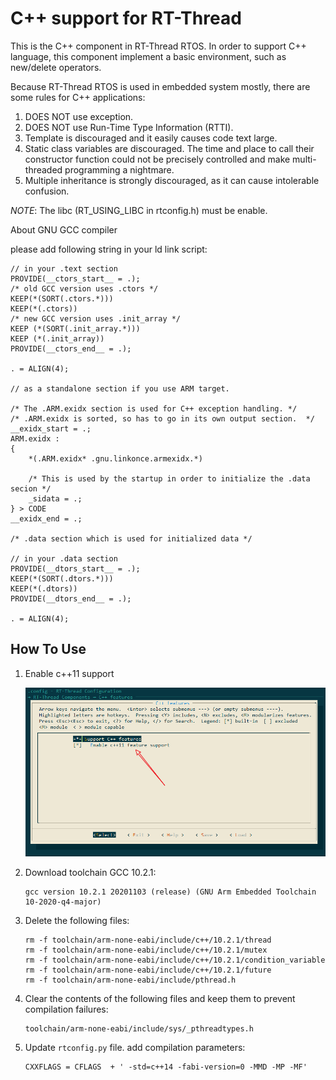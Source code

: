 # C++ support for RT-Thread #

This is the C++ component in RT-Thread RTOS. In order to support C++ language, this component
implement a basic environment, such as new/delete operators.

Because RT-Thread RTOS is used in embedded system mostly, there are some rules for C++ applications:

1. DOES NOT use exception.
2. DOES NOT use Run-Time Type Information (RTTI).
3. Template is discouraged and it easily causes code text large.
4. Static class variables are discouraged. The time and place to call their constructor function could not be precisely controlled and make multi-threaded programming a nightmare.
5. Multiple inheritance is strongly discouraged, as it can cause intolerable confusion.

*NOTE*: The libc (RT_USING_LIBC in rtconfig.h) must be enable.

About GNU GCC compiler

please add following string in your ld link script:

    // in your .text section
    PROVIDE(__ctors_start__ = .);
    /* old GCC version uses .ctors */
    KEEP(*(SORT(.ctors.*)))
    KEEP(*(.ctors))
    /* new GCC version uses .init_array */
    KEEP (*(SORT(.init_array.*)))
    KEEP (*(.init_array))
    PROVIDE(__ctors_end__ = .);
    
    . = ALIGN(4);
    
    // as a standalone section if you use ARM target.
    
    /* The .ARM.exidx section is used for C++ exception handling. */
    /* .ARM.exidx is sorted, so has to go in its own output section.  */
    __exidx_start = .;
    ARM.exidx :
    {
        *(.ARM.exidx* .gnu.linkonce.armexidx.*)
    
        /* This is used by the startup in order to initialize the .data secion */
        _sidata = .;
    } > CODE
    __exidx_end = .;
    
    /* .data section which is used for initialized data */
    
    // in your .data section
    PROVIDE(__dtors_start__ = .);
    KEEP(*(SORT(.dtors.*)))
    KEEP(*(.dtors))
    PROVIDE(__dtors_end__ = .);
    
    . = ALIGN(4);

## How To Use

1. Enable c++11 support

   ![](figures/Snipaste_2021-09-02_16-00-09.png)

2. Download toolchain GCC 10.2.1:

   ```shell
   gcc version 10.2.1 20201103 (release) (GNU Arm Embedded Toolchain 10-2020-q4-major)
   ```

3. Delete the following files:

   ```shell
   rm -f toolchain/arm-none-eabi/include/c++/10.2.1/thread
   rm -f toolchain/arm-none-eabi/include/c++/10.2.1/mutex
   rm -f toolchain/arm-none-eabi/include/c++/10.2.1/condition_variable
   rm -f toolchain/arm-none-eabi/include/c++/10.2.1/future
   rm -f toolchain/arm-none-eabi/include/pthread.h
   ```

4. Clear the contents of the following files and keep them to prevent compilation failures:

   ```shell
   toolchain/arm-none-eabi/include/sys/_pthreadtypes.h
   ```
   
5. Update `rtconfig.py` file. add compilation parameters:

   ```shell
   CXXFLAGS = CFLAGS  + ' -std=c++14 -fabi-version=0 -MMD -MP -MF'
   ```

   
